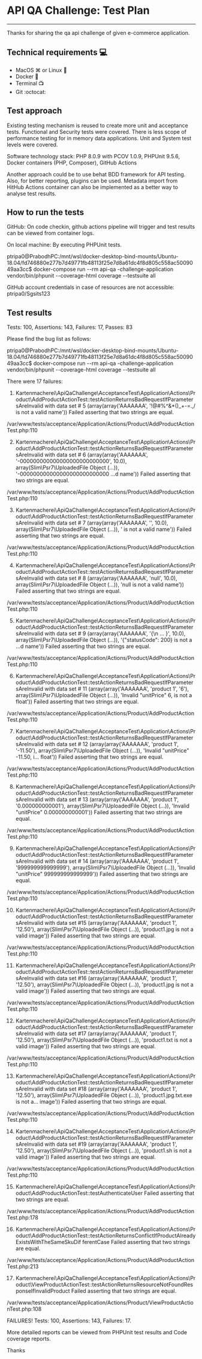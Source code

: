 # API QA Challenge: Test Plan
-----------------------------
Thanks for sharing the qa api challenge of given e-commerce application.

## Technical requirements :computer:
- MacOS ⌘ or Linux :penguin:
- Docker :whale2:
- Terminal :tv:
- Git :octocat:

## Test approach
Existing testing mechanism is reused to create more unit and acceptance tests.
Functional and Security tests were covered. There is less scope of performance testing for in memory data applications.
Unit and System test levels were covered.

Software technology stack:
PHP 8.0.9 with PCOV 1.0.9, 
PHPUnit 9.5.6, 
Docker containers (PHP, Composer), 
GitHub Actions

Another approach could be to use behat BDD framework for API testing. Also, for better reporting, plugins can be used.
Metadata import from HitHub Actions container can also be implemented as a better way to analyse test results.

## How to run the tests
GitHub: On code checkin, github actions pipeline will trigger and test results can be viewed from container logs.

On local machine: By executing PHPUnit tests.

ptripa0@PrabodhPC:/mnt/wsl/docker-desktop-bind-mounts/Ubuntu-18.04/fd746880e277b7d49771fb48113f25e7d8a61dc4f8d805c558ac5009049aa3cc$ docker-compose run --rm api-qa
-challenge-application vendor/bin/phpunit --coverage-html coverage --testsuite all

GitHub account credentials in case of resources are not accessible: ptripa0/Sgsits123
## Test results

Tests: 100, Assertions: 143, Failures: 17, Passes: 83

Please find the bug list as follows:

ptripa0@PrabodhPC:/mnt/wsl/docker-desktop-bind-mounts/Ubuntu-18.04/fd746880e277b7d49771fb48113f25e7d8a61dc4f8d805c558ac5009049aa3cc$ docker-compose run --rm api-qa
-challenge-application vendor/bin/phpunit --coverage-html coverage --testsuite all

There were 17 failures:

1) Kartenmacherei\ApiQaChallenge\AcceptanceTest\Application\Actions\Product\AddProductActionTest::testActionReturnsBadRequestIfParametersAreInvalid with data set #
5 (array(array('AAAAAAA', '!@#$%^&*()_+-=.,/', 10.0), array(Slim\Psr7\UploadedFile Object (...)), '!@#$%^&*()_+-=.,/ is not a valid name'))
Failed asserting that two strings are equal.

/var/www/tests/acceptance/Application/Actions/Product/AddProductActionTest.php:110

2) Kartenmacherei\ApiQaChallenge\AcceptanceTest\Application\Actions\Product\AddProductActionTest::testActionReturnsBadRequestIfParametersAreInvalid with data set #
6 (array(array('AAAAAAA', '-000000000000000000000000000', 10.0), array(Slim\Psr7\UploadedFile Object (...)), '-000000000000000000000000000 ...d name'))
Failed asserting that two strings are equal.

/var/www/tests/acceptance/Application/Actions/Product/AddProductActionTest.php:110

3) Kartenmacherei\ApiQaChallenge\AcceptanceTest\Application\Actions\Product\AddProductActionTest::testActionReturnsBadRequestIfParametersAreInvalid with data set #
7 (array(array('AAAAAAA', '', 10.0), array(Slim\Psr7\UploadedFile Object (...)), '  is not a valid name'))
Failed asserting that two strings are equal.

/var/www/tests/acceptance/Application/Actions/Product/AddProductActionTest.php:110

4) Kartenmacherei\ApiQaChallenge\AcceptanceTest\Application\Actions\Product\AddProductActionTest::testActionReturnsBadRequestIfParametersAreInvalid with data set #
8 (array(array('AAAAAAA', 'null', 10.0), array(Slim\Psr7\UploadedFile Object (...)), 'null is not a valid name'))
Failed asserting that two strings are equal.

/var/www/tests/acceptance/Application/Actions/Product/AddProductActionTest.php:110

5) Kartenmacherei\ApiQaChallenge\AcceptanceTest\Application\Actions\Product\AddProductActionTest::testActionReturnsBadRequestIfParametersAreInvalid with data set #
9 (array(array('AAAAAAA', '{\n                          ...     }', 10.0), array(Slim\Psr7\UploadedFile Object (...)), '{"statusCode": 200} is not a ...d name'))
Failed asserting that two strings are equal.

/var/www/tests/acceptance/Application/Actions/Product/AddProductActionTest.php:110

6) Kartenmacherei\ApiQaChallenge\AcceptanceTest\Application\Actions\Product\AddProductActionTest::testActionReturnsBadRequestIfParametersAreInvalid with data set #
11 (array(array('AAAAAAA', 'product 1', '6'), array(Slim\Psr7\UploadedFile Object (...)), 'Invalid "unitPrice" 6, is not a float'))
Failed asserting that two strings are equal.

/var/www/tests/acceptance/Application/Actions/Product/AddProductActionTest.php:110

7) Kartenmacherei\ApiQaChallenge\AcceptanceTest\Application\Actions\Product\AddProductActionTest::testActionReturnsBadRequestIfParametersAreInvalid with data set #
12 (array(array('AAAAAAA', 'product 1', '-11.50'), array(Slim\Psr7\UploadedFile Object (...)), 'Invalid "unitPrice" -11.50, i... float'))
Failed asserting that two strings are equal.

/var/www/tests/acceptance/Application/Actions/Product/AddProductActionTest.php:110

8) Kartenmacherei\ApiQaChallenge\AcceptanceTest\Application\Actions\Product\AddProductActionTest::testActionReturnsBadRequestIfParametersAreInvalid with data set #
13 (array(array('AAAAAAA', 'product 1', '0.000000000001'), array(Slim\Psr7\UploadedFile Object (...)), 'Invalid "unitPrice" 0.000000000001'))
Failed asserting that two strings are equal.

/var/www/tests/acceptance/Application/Actions/Product/AddProductActionTest.php:110

9) Kartenmacherei\ApiQaChallenge\AcceptanceTest\Application\Actions\Product\AddProductActionTest::testActionReturnsBadRequestIfParametersAreInvalid with data set #
14 (array(array('AAAAAAA', 'product 1', '999999999999999'), array(Slim\Psr7\UploadedFile Object (...)), 'Invalid "unitPrice" 999999999999999'))
Failed asserting that two strings are equal.

/var/www/tests/acceptance/Application/Actions/Product/AddProductActionTest.php:110

10) Kartenmacherei\ApiQaChallenge\AcceptanceTest\Application\Actions\Product\AddProductActionTest::testActionReturnsBadRequestIfParametersAreInvalid with data set
#15 (array(array('AAAAAAA', 'product 1', '12.50'), array(Slim\Psr7\UploadedFile Object (...)), 'product1.jpg is not a valid image'))
Failed asserting that two strings are equal.

/var/www/tests/acceptance/Application/Actions/Product/AddProductActionTest.php:110

11) Kartenmacherei\ApiQaChallenge\AcceptanceTest\Application\Actions\Product\AddProductActionTest::testActionReturnsBadRequestIfParametersAreInvalid with data set
#16 (array(array('AAAAAAA', 'product 1', '12.50'), array(Slim\Psr7\UploadedFile Object (...)), 'product1.jpg is not a valid image'))
Failed asserting that two strings are equal.

/var/www/tests/acceptance/Application/Actions/Product/AddProductActionTest.php:110

12) Kartenmacherei\ApiQaChallenge\AcceptanceTest\Application\Actions\Product\AddProductActionTest::testActionReturnsBadRequestIfParametersAreInvalid with data set
#17 (array(array('AAAAAAA', 'product 1', '12.50'), array(Slim\Psr7\UploadedFile Object (...)), 'product1.txt is not a valid image'))
Failed asserting that two strings are equal.

/var/www/tests/acceptance/Application/Actions/Product/AddProductActionTest.php:110

13) Kartenmacherei\ApiQaChallenge\AcceptanceTest\Application\Actions\Product\AddProductActionTest::testActionReturnsBadRequestIfParametersAreInvalid with data set
#18 (array(array('AAAAAAA', 'product 1', '12.50'), array(Slim\Psr7\UploadedFile Object (...)), 'product1.jpg.txt.exe is not a... image'))
Failed asserting that two strings are equal.

/var/www/tests/acceptance/Application/Actions/Product/AddProductActionTest.php:110

14) Kartenmacherei\ApiQaChallenge\AcceptanceTest\Application\Actions\Product\AddProductActionTest::testActionReturnsBadRequestIfParametersAreInvalid with data set
#19 (array(array('AAAAAAA', 'product 1', '12.50'), array(Slim\Psr7\UploadedFile Object (...)), 'product1.sh is not a valid image'))
Failed asserting that two strings are equal.

/var/www/tests/acceptance/Application/Actions/Product/AddProductActionTest.php:110

15) Kartenmacherei\ApiQaChallenge\AcceptanceTest\Application\Actions\Product\AddProductActionTest::testAuthenticateUser
Failed asserting that two strings are equal.

/var/www/tests/acceptance/Application/Actions/Product/AddProductActionTest.php:178

16) Kartenmacherei\ApiQaChallenge\AcceptanceTest\Application\Actions\Product\AddProductActionTest::testActionReturnsConflictIfProductAlreadyExistsWithTheSameSkuDif
ferentCase
Failed asserting that two strings are equal.

/var/www/tests/acceptance/Application/Actions/Product/AddProductActionTest.php:213

17) Kartenmacherei\ApiQaChallenge\AcceptanceTest\Application\Actions\Product\ViewProductActionTest::testActionReturnsResourceNotFoundResponseIfInvalidProduct
Failed asserting that two strings are equal.

/var/www/tests/acceptance/Application/Actions/Product/ViewProductActionTest.php:108

FAILURES!
Tests: 100, Assertions: 143, Failures: 17.

More detailed reports can be viewed from PHPUnit test results and Code coverage reports.

Thanks
